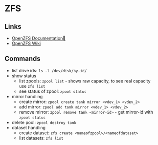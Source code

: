 # ZFS

## Links

- [OpenZFS Documentation](https://openzfs.github.io/openzfs-docs/)
- [OpenZFS Wiki](https://openzfs.org/wiki/Main_Page)

## Commands

- list drive ids: `ls -l /dev/disk/by-id/`
- show status
  - list zpools: `zpool list` - shows raw capacity, to see real capacity use `zfs list`
  - see status of zpool: `zpool status`
- mirror handling
  - create mirror: `zpool create tank mirror <vdev_1> <vdev_2>`
  - add mirror: `zpool add tank mirror <vdev_1> <vdev_2>`
  - remove mirror: `zpool remove tank <mirror-id>` - get mirror-id with `zpool status`
- delete pool: `zpool destroy tank`
- dataset handling
  - create dataset: `zfs create <nameofzpool>/<nameofdataset>`
  - list datasets: `zfs list`
